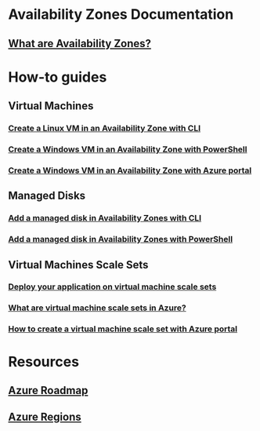 ﻿
# Availability Zones Documentation

## [What are Availability Zones?](az-overview.md)

# How-to guides

## Virtual Machines

### [Create a Linux VM in an Availability Zone with CLI](../virtual-machines/linux/create-cli-availability-zone?toc=%2favailability-zones%2ftoc.json)
### [Create a Windows VM in an Availability Zone with PowerShell](../virtual-machines/windows/create-powershell-availability-zone.md?toc=%2favailability-zones%2ftoc.json)
### [Create a Windows VM in an Availability Zone with Azure portal](../virtual-machines/windows/create-portal-availability-zone.md?toc=%2favailability-zones%2ftoc.json)

## Managed Disks

### [Add a managed disk in Availability Zones with CLI](../virtual-machines/linux/add-disk.md?toc=%2favailability-zones%2ftoc.json#use-managed-disks)
### [Add a managed disk in Availability Zones with PowerShell](../virtual-machines/windows/attach-disk-ps.md?toc=%2favailability-zones%2ftoc.json#add-an-empty-data-disk-to-a-virtual-machine)

## Virtual Machines Scale Sets

### [Deploy your application on virtual machine scale sets](../virtual-machines-scale-sets/virtual-machine-scale-sets-deploy-app.md?toc=%2favailability-zones%2ftoc.json)
### [What are virtual machine scale sets in Azure?](../virtual-machines-scale-sets/virtual-machine-scale-sets-overview.md?toc=%2favailability-zones%2ftoc.json)
### [How to create a virtual machine scale set with Azure portal](../virtual-machine-scale-sets/virtual-machine-scale-sets-portal-create.md?toc=%2favailability-zones%2ftoc.json)

# Resources
## [Azure Roadmap](https://azure.microsoft.com/roadmap/)
## [Azure Regions](https://azure.microsoft.com/regions/)
